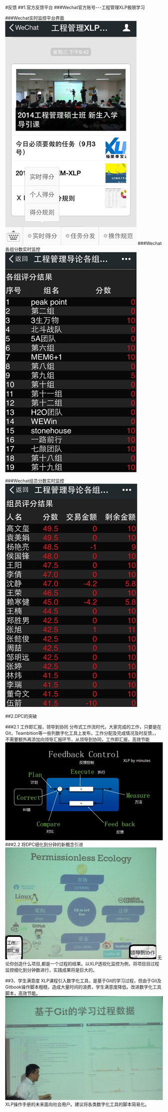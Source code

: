 #反馈
##1.官方反馈平台
 ###Wechat官方账号---工程管理XLP极限学习

 ###Wechat实时监控平台界面
 ![0](../assets/case/case-pic/17gourp/tanyayi1.jpg)
 ###Wechat各组分数实时监控
![0](../assets/case/case-pic/17gourp/tanyayi2.jpg)

 ###Wechat组员分数实时监控
 ![0](../assets/case/case-pic/17gourp/tanyayi3.jpg)

##2.DPC的突破

###2.1 工作即汇报，领导到协同
分布式工作流时代，大家完成的工作，只要是在Git，Teambition等一些列数字化工具上发布，工作分配及完成情况及时反馈，，不需要额外再添加向领导汇报环节，从领导到协同，工作即汇报，高效节能
![0](../assets/case/case-pic/17gourp/tanyayi4.jpg)
###2.2 将DPC细化到分钟的新概念引进
![0](../assets/case/case-pic/17gourp/tanyayi5.jpg)
无论你创造什么项目,都是一个过程的结果。以XLP透视化监控为例，将项目目过程监控细化到分钟数进行，实践成果将是巨大的。

##3、学生满意度
XLP课程引入数字化工具，是基于Git的学习过程，但由于Git及Gitbook操作脚本粗糙，造成大量时间的浪费，学生满意度降低。改进数字化工具脚本，高效节能。
![0](../assets/case/case-pic/17gourp/tanyayi6.jpg)
XLP操作手册的未来面向社会用户。建议将各类数字化工具的脚本简易化。

